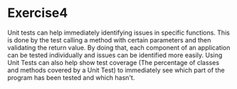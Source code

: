 # Exercise4
Unit tests can help immediately identifying issues in specific functions. This is done by the test calling a method with certain parameters and then validating the return value. By doing that, each component of an application can be tested individually and issues can be identified more easily. Using Unit Tests can also help show test coverage (The percentage of classes and methods covered by a Unit Test) to immediately see which part of the program has been tested and which hasn't.

